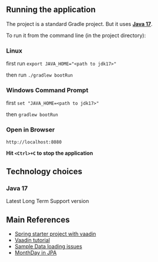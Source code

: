 
## Running the application

The project is a standard Gradle project. 
But it uses [**Java 17**](https://adoptium.net/en-GB/temurin/releases/).

To run it from the command line (in the project directory):

### Linux
first run `export JAVA_HOME="<path to jdk17>"`

then run `./gradlew bootRun`

### Windows Command Prompt
first `set "JAVA_HOME=<path to jdk17>"`

then `gradlew bootRun`

### Open in Browser
`http://localhost:8080`

**Hit `<Ctrl>+C` to stop the application** 

## Technology choices
### Java 17 
Latest Long Term Support version

## Main References

* [Spring starter project with vaadin](https://start.spring.io/#!type=gradle-project&language=java&platformVersion=3.1.0&packaging=jar&jvmVersion=17&groupId=com.example&artifactId=vaadin-spring-poc&name=vaadin-spring-poc&description=Vaadin%20project%20for%20Spring%20Boot&packageName=com.example.vaadinspringpoc&dependencies=vaadin,lombok,devtools,configuration-processor,data-jpa,h2,validation,actuator)
* [Vaadin tutorial](https://vaadin.com/docs/latest/tutorial)
* [Sample Data loading issues](https://www.baeldung.com/spring-boot-data-sql-and-schema-sql)
* [MonthDay in JPA](https://stackoverflow.com/a/60699637/381083)
